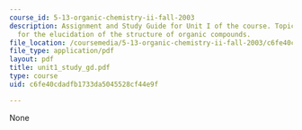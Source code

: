 ```yaml
---
course_id: 5-13-organic-chemistry-ii-fall-2003
description: Assignment and Study Guide for Unit I of the course. Topics include methods
  for the elucidation of the structure of organic compounds.
file_location: /coursemedia/5-13-organic-chemistry-ii-fall-2003/c6fe40cdadfb1733da5045528cf44e9f_unit1_study_gd.pdf
file_type: application/pdf
layout: pdf
title: unit1_study_gd.pdf
type: course
uid: c6fe40cdadfb1733da5045528cf44e9f

---
```

None